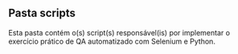 ## Pasta scripts
Esta pasta contém o(s) script(s) responsável(is) por implementar o exercício prático de QA automatizado com Selenium e Python.
